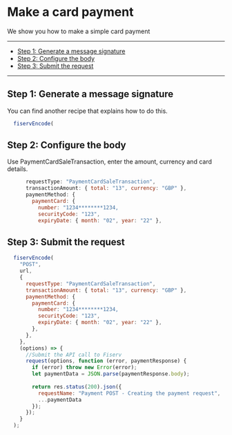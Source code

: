 # Make a card payment

We show you how to make a simple card payment

---

- [Step 1: Generate a message signature](#step-1-generate-message-signature)
- [Step 2: Configure the body](#step-2-configure-body)
- [Step 3: Submit the request](#step-3-submit-request)

---

## Step 1: Generate a message signature

You can find another recipe that explains how to do this.

```javascript
  fiservEncode(
```

## Step 2: Configure the body

Use PaymentCardSaleTransaction, enter the amount, currency and card details.

```javascript
      requestType: "PaymentCardSaleTransaction",
      transactionAmount: { total: "13", currency: "GBP" },
      paymentMethod: {
        paymentCard: {
          number: "1234********1234,
          securityCode: "123",
          expiryDate: { month: "02", year: "22" },
```

## Step 3: Submit the request

```javascript
  fiservEncode(
    "POST",
    url,
    {
      requestType: "PaymentCardSaleTransaction",
      transactionAmount: { total: "13", currency: "GBP" },
      paymentMethod: {
        paymentCard: {
          number: "1234********1234,
          securityCode: "123",
          expiryDate: { month: "02", year: "22" },
        },
      },
    },
    (options) => {
      //Submit the API call to Fiserv
      request(options, function (error, paymentResponse) {
        if (error) throw new Error(error);
        let paymentData = JSON.parse(paymentResponse.body);
      
        return res.status(200).json({
          requestName: "Payment POST - Creating the payment request",
          ...paymentData
        });
      });
    }
  );
```
